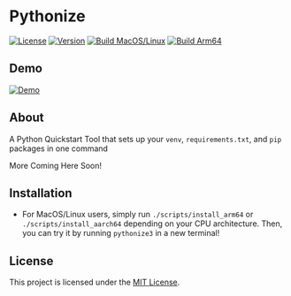 # Pythonize

[![License](https://img.shields.io/badge/license-MIT-blue.svg)](LICENSE)
[![Version](https://img.shields.io/badge/version-0.1-dark_green.svg)](LICENSE)
[![Build MacOS/Linux](https://img.shields.io/badge/build_mac_&_linux-passing-dark_green.svg)](LICENSE)
[![Build Arm64](https://img.shields.io/badge/build_windows-on_hold-yellow.svg)](LICENSE)

## Demo
[![Demo](https://img.youtube.com/vi/SzeaXhi4UoE/0.jpg)](https://www.youtube.com/watch?v=SzeaXhi4UoE)



## About

A Python Quickstart Tool that sets up your `venv`, `requirements.txt`, and `pip` packages in one command

More Coming Here Soon!

## Installation 
- For MacOS/Linux users, simply run `./scripts/install_arm64` or `./scripts/install_aarch64` depending on your CPU architecture. Then, you can try it by running `pythonize3` in a new terminal!

## License

This project is licensed under the [MIT License](LICENSE).
